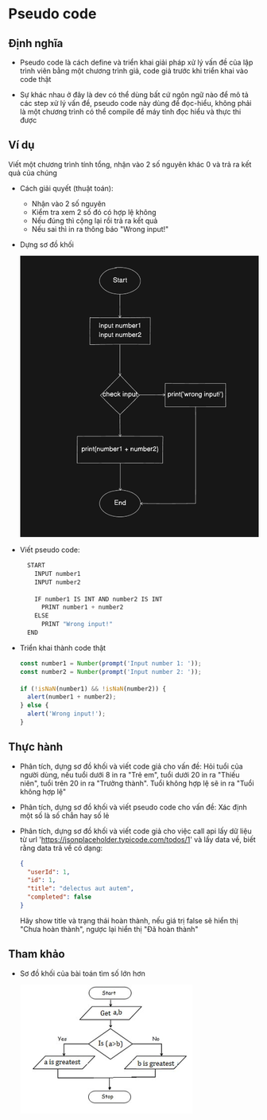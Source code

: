 # Pseudo code

## Định nghĩa

- Pseudo code là cách define và triển khai giải pháp xử lý vấn đề của lập trình viên bằng một chương trình giả, code giả trước khi triển khai vào code thật

- Sự khác nhau ở đây là dev có thể dùng bất cứ ngôn ngữ nào để mô tả các step xử lý vấn đề, pseudo code này dùng để đọc-hiểu, không phải là một chương trình có thể compile để máy tính đọc hiểu và thực thi được

## Ví dụ

Viết một chương trình tính tổng, nhận vào 2 số nguyên khác 0 và trả ra kết quả của chúng

- Cách giải quyết (thuật toán):

  - Nhận vào 2 số nguyên
  - Kiểm tra xem 2 số đó có hợp lệ không
  - Nếu đúng thì cộng lại rồi trả ra kết quả
  - Nếu sai thì in ra thông báo "Wrong input!"

- Dựng sơ đồ khối

  ![](../images/pseudo-diagram.png)

- Viết pseudo code:

  ```js
    START
      INPUT number1
      INPUT number2

      IF number1 IS INT AND number2 IS INT
        PRINT number1 + number2
      ELSE
        PRINT "Wrong input!"
    END

  ```

- Triển khai thành code thật

  ```js
  const number1 = Number(prompt('Input number 1: '));
  const number2 = Number(prompt('Input number 2: '));

  if (!isNaN(number1) && !isNaN(number2)) {
    alert(number1 + number2);
  } else {
    alert('Wrong input!');
  }
  ```

## Thực hành

- Phân tích, dựng sơ đồ khối và viết code giả cho vấn đề: Hỏi tuổi của người dùng, nếu tuổi dưới 8 in ra "Trẻ em", tuổi dưới 20 in ra "Thiếu niên", tuổi trên 20 in ra "Trưởng thành". Tuổi không hợp lệ sẽ in ra "Tuổi không hợp lệ"

- Phân tích, dựng sơ đồ khối và viết pseudo code cho vấn đề: Xác định một số là số chẳn hay số lẻ

- Phân tích, dựng sơ đồ khối và viết code giả cho việc call api lấy dữ liệu từ url 'https://jsonplaceholder.typicode.com/todos/1' và lấy data về, biết rằng data trả về có dạng:

  ```json
  {
    "userId": 1,
    "id": 1,
    "title": "delectus aut autem",
    "completed": false
  }
  ```

  Hãy show title và trạng thái hoàn thành, nếu giá trị false sẽ hiển thị "Chưa hoàn thành", ngược lại hiển thị "Đã hoàn thành"

## Tham khảo

- Sơ đồ khối của bài toán tìm số lớn hơn

  ![](../images/a-greater-b.jpeg)
